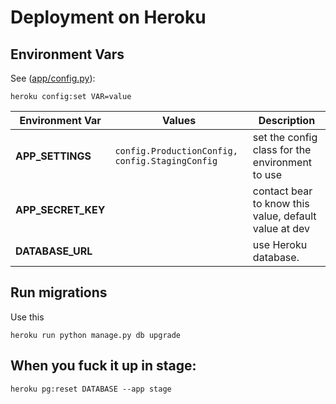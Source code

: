 # Deployment on Heroku

## Environment Vars

See ([app/config.py](../app/config.py)):

`heroku config:set VAR=value`

Environment Var    | Values                                          | Description
------------------ | ----------------------------------------------- | -----------------------------------------------------
**APP_SETTINGS**   | `config.ProductionConfig, config.StagingConfig` | set the config class for the environment to use
**APP_SECRET_KEY** |                                                 | contact bear to know this value, default value at dev
**DATABASE_URL**   |                                                 | use Heroku database.

## Run migrations

Use this

`heroku run python manage.py db upgrade`


## When you fuck it up in stage:

`heroku pg:reset DATABASE --app stage`
